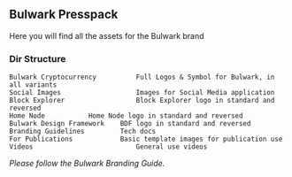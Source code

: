 ## Bulwark Presspack
Here you will find all the assets for the Bulwark brand

### Dir Structure
	Bulwark Cryptocurrency      	Full Logos & Symbol for Bulwark, in all variants
	Social Images               	Images for Social Media application
	Block Explorer              	Block Explorer logo in standard and reversed
	Home Node			Home Node logo in standard and reversed
	Bulwark Design Framework	BDF logo in standard and reversed
	Branding Guidelines        	Tech docs
	For Publications           	Basic template images for publication use
	Videos                      	General use videos

*Please follow the Bulwark Branding Guide.*
